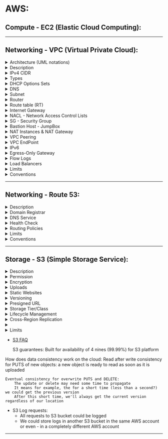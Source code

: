 # AWS:
## Compute - EC2 (Elastic Cloud Computing):

---

## Networking - VPC (Virtual Private Cloud):

<details>
<summary>Architecture (UML notations)</summary>

![VPC Architecture with UML notations](https://awscertifiedsolutionsarchitectassociatedocs.s3.amazonaws.com/VPC_ArchitectureUML.PNG)

</details>

<details>
<summary>Description</summary>
 
- It is a virtual network within AWS: it is our private data center inside AWS platform
- It can be configured to be public/private or a mixture
- It is isolated from other VPCs by default
	- It can't talk to anything outside itself unless we configure it otherwise
	- It's isolated from network blast radius
- It is Regional: it can't span regions
- It is highly available: it is on multiple AZs which allows a HA (Highly Available) architecture
- It can be connected to our data center and corporate networks: Hardware Virtual Private Network (VPN)
- It supports different Tenancy types: it could be:
	- Dedicated tenant: it can't be changed (Locked). It is expensive
	- multi-tenant (default): it still could be switched to a dedicated tenant
</details>

<details>
<summary>IPv4 CIDR</summary>

- It is from /28 (16 IPs) to /16 (65,536 IPs) 
- We need to plan in advance CIDR to support whatever service we will deploy in the VPC:
	- We need to make sure our CIDR will support enough subnets
	- We need to make sure our CIDR will let our subnets have enough IP addresses
	- Some AWS services require a minimum number of IP addresses before they can deploy
- We need to plan a CIDR that allows HA architecture:
	- We need to break our CIDR down based on the number of AZs we will be using and then 
	- We need to break down our CIDR based on the number of tiers (subnets) our VPC will have. E.g., public/private/db tiers
- We need to plan for future evolutions: additional AZs, additional tiers (subnets)
- Best Practice: ensure that VPCs we work with don't overlap CIDR blocks, whatever this is possible:
	- Lots of networking features don't like the same CIDR block
	- This will just make things a lot easier further down
	- Our corporate network VPCs, any other VPC we work with, 
	- VPCs of any partners and vendors that we interact with
- Best Practice: It is recommended to plan for our VPC in advance even though, we can now update VPC CIDR

</details>

<details>
<summary>Types</summary>

- Default VPC:
	- It is created by default in every region for each new AWS account (to make easy the onboarding process)
	- It is required for some services:
	 	- Historically some services failed if the default VPC didn't exist
	 	- It was initially not something we could create, but we could delete it
	 	- So if we delete, we could run into problems where certain services wouldn't launch,
	 	- We needed to create a ticket to get it recreated on our behalf
	 	- It is used as a default for most
	- Its initial state is as follow:
	 	- CIDR: default 172.31.0.0/16 (65,000 IP addresses)
	 	- Subnet: 1 "/20" public subnet by AZ
	 	- DHCP: Default AWS Account DHCP option set is attached
	 	- DNS Names: Enabled
	 	- DNS Resolution: Enabled
	 	- Internet Gateway: Included
	 	- Route table: Main route table routes traffic to local and Internet Gateway (see below)
	 	- NACL: Default NACL allows all inbound and outbound traffic (see below)
	 	- Security Group: Default SG allows all inbound traffic (see below)
	 	- ENI: Same ENI is used by all subnets and all security group
- Custom VPC (or "Bespoke"): 
	- it can be designed and configured in any valid way
	- Its initial state is as follow:
	 	- CIDR: initial configuration
	 	- Subnet: none
	 	- DHCP: Default AWS Account DHCP option set is attached
	 	- DNS Names: Disabled
	 	- DNS Resolution: Enabled
	 	- Internet Gateway: none
	 	- Route table: Main route table routes traffic to local (see below)
	 	- NACL: Default NACL allows all inbound and outbound traffic (see below)
	 	- Security Group: Default SG allows all inbound traffic from itself; allows all outbound traffic (see below)
	 	- ENI: none

</details>

<details>
<summary>DHCP Options Sets</summary>

- It stands for: Dynamic Host Configuration Protocol
- It's a configuration that sets various things that have provided to resources inside a VPC when they use DHCP
- It's a protocol that allows resources inside a network to auto configure their network card such as IP address
- It allows any instance in a VPC to point to the specified domain and DNS servers to resolve their domain names
- The default EC2 instance private DNS name is: ip-X-X-X-X.ec2.internal (Xs correspond to EC2 instance private IP digits)
- [More details](https://docs.aws.amazon.com/vpc/latest/userguide/VPC_DHCP_Options.html)

</details>

<details>
<summary>DNS</summary>

- It stands for: Domain Name System
- There're 2 features related to DNS: VPC DNS hostnames and DNS Resolution
- It allows to associate a public DNS name to a VPC public instance
- The default EC2 instance public DNS name is: ec2-X-X-X-X.compute-1.amazonaws.com (Xs correspond to EC2 instance public IP digits)
- Public DNS name resolution:
	- From outside EC2 instance VPC, it's resolved to the EC2 instance Public IP
	- From inside EC2 instance VPC, it's resolved to the EC2 instance Private IP
- Best Practice: Always enable VPC DNS hostnames and, VPC DNS resolution

</details>

<details>
<summary>Subnet</summary>

- Analogy: it is like a floor (or a component of it) in our data center
- Description: it is a part of a VPC
- Location: It is inside an AZ: subnets can't span AZs

- CIDR blocks:
	- It can't be bigger than CIDR blocks of the VPC it is attached to
	- It can't overlap with any CIDR blocks inside the VPC it is attached to
	- It can't be created outside of the CIDR of the VPC it is attached to
- 5 Reserved IPs:
	- Subnet's Network IP address: e.g., 10.0.0.0
	- Subnet's Router IP address ("+1"): Example: 10.0.0.1.
	- Subnet's DNS IP address ("+2"): E.g., 10.0.0.2
	 	- For VPCs with multiple CIDR blocks, the IP address of the DNS server is located in the primary CIDR
	 	- [For more details](https://docs.aws.amazon.com/vpc/latest/userguide/VPC_DHCP_Options.html#AmazonDNS)
	- Subnet's Future IP address ("+3"): e.g., 10.0.0.3
	- Subnet's Network Broadcast IP address ("Last"): E.g., 10.0.0.255
	- [For more details](https://docs.aws.amazon.com/vpc/latest/userguide/VPC_Subnets.html)

- Security and Sharing:
	- Share a subnet with Organizations or AWS accounts
	 	- Resources deployed to the subnet are owned by the account that deployed them: so we can't update them
	 	- The account we shared the subnet with can't update our subnet (what if there is a role that allow them so?)
	- A subnet is private by default
	- A subnet is Public if:
	 	- If it is configured to allocate public IP
	 	- If the VPC has an associated Internet Gateway
	 	- If it is attached to a route table with a default route to the Internet Gateway

- Type:
	- Default Subnet:
	 	- It is a subnet that is created automatically by AWS at the same time as a default VPC
	 	- It is public
	 	- There is as many default subnets as AZs of the region where the default VPC is created in
	- Custom Subnet: it is a subnet created by a customer in a costum VPC

- Limits:
	- Subnet max/min netmask: /16 ... /28 (same as VPC netmask limit)

- Associations:	
	- Subnet & VPC:
	 	- A subnet is attached to 1 VPC
	 	- A VPC can have 1 or more subnets: The number of subnets depends on VPC CIDR range and Subnets CIDR ranges 
	 	- If all subnets have the same CIDR prefix, the formula would be: 2^(Subnet CIDR Prefix - VPC CIDR Prefix)
	 	- For a VPC of /16, we could create: 1 single subnet of a /16 netmask; 2 subnets of /17; 4 subnets of /18; ... 256 subnets of /24
	- Subnet & Route Table:
	 	- A subnet must be associated with 1 and only 1 route table (main or custom)
	 	- When a subnet is created, it is associated by default to the VPC main route table
	- Subnet & NACL:
	 	- A subnet must be associated with 1 and only 1 NACL (default or custom)
	 	- When a subnet is created, it is associated by default to the VPC default NACL

</details>

<details>
<summary>Router</summary>

- It's a virtual routing device that is in each VPC
- It controls traffic entering the VPC (Internet Gateway, Peer Connection, Virtual Private Gateway, ...)
- It control traffic leaving the subnets 
- It has an interface in every subnet known as the "Subnet+1" address (is it the ENI?)
- It's fully managed by AWS
- It is highly available and scalable

</details>

<details>
<summary>Route table (RT)</summary>

- Description:
	- It controls what the VPC router does with subnet Outbound traffic	
	- It is a collection of Routes:
	 	- They're used when traffic from a subnet arrives at the VPC router
	 	- They contain a destination and a target 
		- Traffic is forwarded to the target if its destination matches the route's destination
	 	- Default Routes (0.0.0.0/0 IPv4 and ::/0 IPv6) could be added
	- Most Specific Route is always chosen:
	 	- It's when multiple routes' destination maches with traffic destination
	 	- A matched /32 destination route (a single IP address) will be always chosen first...
		- A matched /24 destination route will be chosen before a matched /16 destination route... 
		- The default route matches with all traffic destination but will be chosen last
	- A route Target can be: 
	 	- An IP @ or 
	 	- An AWS networking object: Egress-Only G., IGW, NAT G., Network Interface, Peering Connection, Transit G., Virtual Private G.,...

- Location: -

- Types:
	- Local Route:
		- Its (Destination, Target) = (VPC CIDR, Local)
		- It lets traffic be routed between subnets
		- It doesn't forward traffic to any target because the VPC router can handle it
		- It allows all subnets in a VPC to be able to talk to one another even if they're in different AZs
		- It's included in all route tables
		- It can't be deleted from its route table

	- Static Route: It's added manually to a route table
	- Propagated Route:
		- It's added dynamically to a route table by attaching a Virtual Private Gateway (VPG) to the VPC
		- We could then elect to propagate any route that it learned onto a particular route table 
		- It's a way that we can dynamically populate new routes that are learned by the VPG
		- Certain types of AWS networking products (VPN, Direct Connect) can dynamically learn routes using BGP (Border Gateway Protocol)
		- External networking products (a VPN or direct connect) that support BGP could be integrated with AWS VPC, they can dynamically generate Routes and insert them to a route table
		- We don't need then to do it manually by a static route table

	- Main Route table:
		- It's created by default at the same time as a VPC it is attached to
		- It's associated "implicitly" by default to all subnets in the VPC until they're explicitly associated to a custom one
		- In a default VPC: it routes outbound traffic to local and to outside (Internet Gateway)
		- In a custom VPC: It routes outbound traffic to local	
	- "Custom" route table: 
		- It could be created and customized to subnets' requirements
		- It is explicitly associated with subnets

- Limits: -

- Best Practice: 
	- It is recommended not to update the main route table
	- It is particularly recommended not to add the route to the Internet Gateway in the main route table: 
	- Since by default, all VPC's Subnets are associated "implicitly" to the main route table
	- All existing and future subnets could be public by default (if Public IP is enabled)		

- Associations:
	- A RT could be associated with multiple subnets
	- A subnet must be associated with 1 and only 1 route table (main or custom)

</details>

<details>
<summary>Internet Gateway</summary>

- It can route traffic for public IPs to and from the internet
- It is created and attached to a VPC
- A VPC could be attached to 1 and only 1 Internet Gateway
- It doesn't applies public IPv4 addresses to a resource's ENI
- It provides Static NAT (Network Address Translation):
	- It is the process of 1:1 translation where an internet gateway converts a private address to a public IP address
	- It make the instance a true public machine
	- When an Internet Gateway receives any traffic from an EC2 instance, if the EC2 has an allocated public IP: 
		- Then the Internet Gateway adjusts those traffic's packets (Layer 3 in OSI model)
		- It replaces the EC2 private IP in the packet source IP with the EC2 associated Public IP address
		- It sends then the packets through to the public Internet
	- When an Internet Gateway receives any traffic from the public internet,
		- It adjusts those packets as well,
		- It replaces the Public IP @ in the packet source IP with the associate EC2 private IP address
		- It sends then the packets to the EC2 instance through the VPC Router

</details>

<details>
<summary>NACL - Network Access Control Lists</summary>

- Description
	- It is a security feature that operates at Layer 4 of the OSI model (Transport Layer: TCP/UDP and below)
	- It impacts traffic crossing the boundary of a subnet
	- It doesn't impact traffic local to a subnet: Communications between 2 instances inside a subnet aren't impacted
	- It acts FIRST before Security Groups: if an IP is denied, it won't reach security group
	- It is stateless
	- It includes Rules:
		- There're 2 sets of rules: Inbound and Outbound rules
		- They're explicitly allow or deny traffic based on: traffic Type (protocol), Ports (or range), Source (or Destination)
		- Their Source (or Destination) could only be IP/CIDR
		- Their Source (or Destination) can't be an AWS objects (NACL is Layer 4 feature)
		- Each rule has a Rule #
		- They're processed in number of order, "Rule #": Lowest first
		- When a match is found, that action is taken and processing stops
		- The "*" rule is an implicit deny: It is processed last
	- Its rules include Ephemeral Ports:
		- When a client initiates communications with a server, it uses a well-known port # on that server: e.g., TCP/443
		- The response is from that well-known port to an ephemeral port on the client
		- The client decides the ephemeral port (e.g., TCP/22000): they're be thousands!
		- Because NACL are stateless and ephemeral ports are thousands, to manage the overhead of NACL rules is very high 
		- A single Communication involves 4 individual sets of rules:
		- We should think to "allow" traffic for every "ephemeral" ports on Client Inbound and Outbound rules and, 
		- We should think to "allow" traffic for every "ephemeral" ports on Destination Inbound and Outbound rules as well
	 
- Location: It isn't specific to any AZ

- Type:
	- Default NACL:
		- It is created by default at the same as the VPC it is attached to
		- It is associated "implicitly" to all subnets as long as they're not associated explicitly to a custom NACL 
		- It Allows ALL traffic: Rule 100: Allow everything
	- Custom NACL:
		- It is created by users
		- It should be associated "explicitly" to a subnet
		- It blocks ALL traffic, by default: it only includes "*" rule only

- Best Practice: 
	- Inbound and Outbound Rules # should use an increment of 100: 
		- 100 for the 1st IPv4 rule, 101 for the 1st IPv6 rule
		- 200 for the 2nd IPv4 rule, 201 for the 2nd IPv6 rule
	- Ensure that you place the DENY rules earlier in the table than the ALLOW rules that open the wide range of ephemeral ports

- Use Case:
	- Because of NACL management overhead (4 sets of rules for each communication), 
	- They tend not to be used all that much generally in production usage (Security Groups are preferred)
	- They're used when we have an explicit deny that we would like to add (E.g., an IP @ we were attacked from)
	
- Associations:	
	- It could be associated with multiples subnets
	- A subnet has to be associated with 1 NACL

</details>

<details>
<summary>SG - Security Group</summary>

- Description
	- It's a Software firewall that surrounds AWS products
	- It a Layer 5 firewall (session layer) in OSI model
	- It acts at the instance level, not the subnet level
	- It could be attached/detached from an EC2 instance at anytime
	- It is Stateful:
		- The response to an allowed inbound (or outbound) request, will be allowed to flow out (or in), regardless of outbound (or inbound) rules
		- If we send a request from our instance and it is allowed by the corresponding SG rule, its response is then allowed to flow in regardless of inbound rules
		- [More details (see Tracking)](https://docs.aws.amazon.com/AWSEC2/latest/UserGuide/using-network-security.html#security-group-connection-tracking])
		- [Comparison between Security Group and ACL (stateless)](https://docs.aws.amazon.com/vpc/latest/userguide/VPC_Security.html#VPC_Security_Comparison])
	- SG Rules include: Inbound and Outbound rule sets:
		- Type: TCP
		- Protocol: e.g., HTTP, SSH
		- Port Ranges: e.g., Port 22 (SSH), Port 53 (UDP), Port 3060 (MySQL), Port 80 (http), Port 443 (https)... 
		- Source/Destination: Since it is a Layer 5 Firewall, it supports:
		- IP addresses, CIDRs (Layer 4 info)
		- a Security Group (Layer 5 info)
		- It can auto-reference itself in an Inbound rules' Source: 
		- It allows traffic from itself
		- All resources in the same SG are allowed to communicate to each other
	- Implicit Deny: Explicit Allow > Implicit Deny
		- There is no explicit denies
		- All rules are analyzed
		- If a rule matches, the request is allowed
		- If there is no match, the request is implicitly denied

- Types:
	- Default SG in a default VPC: 
		- It is created at the same time as a VPC
		- It allows all inbound and outbound traffic (open to the word)
	- Default SG in a custom VPC:	
		- It is created at the same time as a VPC 
		- It allows all inbound traffic from the same SG 
		- It allows all outbound traffic
	- Custom SG:
		- It is created by users in a default or custom VPC
		- It implicitly denies all inbound traffic: there isn't any inbound rule
		- It allows all outbound traffic

- Associations:
	- SG : VPC - * : 1 
		- It's associated with a single VPC: it doesn't span VPC's
		- A VPC could contain multiple SGs
	- SG : ENI - * : 1		
		- It is attached to 1 ENI
		- An ENI could be attached to multiple SGs		 
	- SG : EC2 Instance : * : *	
		- It could be assigned to multiple instances
		- It could be assigned to multiple instances in another AWS account within the same region (Peering Connection?) 
		- An EC2 instance could be attached to Multiple SGs

</details>

<details>
<summary>Bastion Host - JumpBox</summary>

- It is a host (EC2 instance) that sits at the perimeter of a VPC
- It is in a public Subnet 
- it usually involves access from untrusted networks or computers
- It functions as an entry point to the VPC for trusted admins
- It allows for updates or configuration tweaks remotely while allowing the VPC to stay private and protected (private subnets)
- It is generally connected to via SSH (Linux) or RDP (Windows)
- Its goal is to reduce the surface area in which we need to harden:
	- Instead to harden all private instances (we could have many of them),
	- We just need to harden 1 Bastion Host
	- Multifactor authentication, ID federation, and/or IP blocks
- How it works:
	- Traffic is going through the Internet gateway > route tables > NACL > Security Groups > Bastion host
	- Then the bastion host basically just forwards the connection through SSH/ADP to private instances
	- All what we need to do is harden our bastion host as strongly as possible because it is exposed to the public
	- Then, we don't have to worry about hardening our private instances in our private subnet
- Best Practice: 
	- Bastion hosts must be kept updated, and security hardened and, audited regularly
	- Multifactor authentication, ID federation, and/or IP blocks
	- It is recommended to add tags to be able to differentiate from other regular EC2 instances
	- Create a specific SG for bastion hosts:
		- Since bastion hosts require specific rules, we could make them in a unique SG
		- The SG could then be shared with bastion hosts only
		- It will allow to reduce bastion hosts creation overhead
	- SSH forwarding: it allows to connect to the private instance through the bastion host without leaving SSH keys within the bastion host
- For more details:
	- [SSH forwarding](https://aws.amazon.com/blogs/security/securely-connect-to-linux-instances-running-in-a-private-amazon-vpc/)
	- [A new way to securely connect to instances without having to use a bastion or open SSH ports](https://docs.aws.amazon.com/systems-manager/latest/userguide/session-manager.html)

</details>

<details>
<summary>NAT Instances & NAT Gateway</summary>

- It provides Dynamic NAT (Network Address Translation):
	- It is a variation of Static NAT (see Internet Gateway, above)
	- It allows many private IP addresses to get outgoing internet access using a smaller number of public IPs (generally one)
	- 1 public IP <-> many private IPs.
- Its purpose is to let EC2 instances in private subnets to go out and download software.
- Its benefits:
	- Security reasons: the concept of least privilege (if a resource doesn't need internet access, than we shouldn't give them access)
	- We're running out IP addresses: so we can't allocate a specific IP address for each instance
- How it works: let's have an example: 
	- A private EC2 instance which private IP is: 10.0.0.10
	- The EC2 instance requires to update its software for a public IP: 1.3.3.7
	- A NAT Gateway/Instance which Elastic IP is: 172.162.0.10
	- An Internet Gateway with a Public IP is: 53.12.23.11
	- Outgoing Traffic:
		- The EC2 L3 layer will create a packet (Src IP, Dest IP) = (10.0.0.10, 1.3.3.7)
		- The EC2 instance will send the packet to the NAT Gateway
		- The NAT Gateway will update the packet Src IP by its EIP: (Src IP, Dest IP) = (172.162.0.10, 1.3.3.7)
		- The NAT Gateway will then send the packet to the Internet Gateway
		- The Internet Gateway will also update the packet Src IP by its Public IP: (Src IP, Dest IP) = (53.12.23.11, 1.3.3.7)
		- The Internet Gateway will then send the packet to the Internet
	- Ingoing Traffic:
		- it is similar to the outgoing process above
		- In this case, the packet Destination IP is updated
		- It is updated 1st by the Internet Gateway with the NAT Gateway EIP
		- Then, it is updated by the NAT Gateway with the EC2 Private IP
- NAT Gateway: 
	- 1 NAT Gateway inside an AZ
	- It requires a Public Subnet and a Public Elastic IP
	- It understands and allow session traffic (layer 5)
	- It's scalable but isn't highly available by design (Redundant): if an AZ fails, all underlying NAT Gateway will fail
	- Best Practice: 
		- We need 1 NAT Gateway by AZ
		- We need a Single Route table for each AZ (each NAT Gateway)
		- Each NAT Gateway should be then associates with all private subnets of the related AZ
	- Performance: 
		- Initially 5GB of bandwidth 
		- It can scale to 45GB
		- For more bandwidth, we can distribute the workload by splitting our resources into multiple subnets inside an AZ
		- Then specify for each subnet to go to a separate gateway
- NAT Instance:
	- It is a single EC2 instance
	- It could be created from a specific AMI
	- it requires to Disable EC2 Source/Destination Checks:
		- Each EC2 instance performs source/destination checks by default
		- This means that the instance must be the source or destination of any traffic it sends or receives
		- However, a NAT instance must be able to send and receive traffic when the source or destination is not itself
		- Therefore, it is required tp disable source/destination checks on the NAT instance
	- Disadvantage: 
		- It is a single point of failure
		- If the instance is terminated, the route status: blackhole
	- Use case: there is only one use case
		- When cost saving is absolutely required and, a NAT and bastion hosts are needed
		- We could then combine bastion host and NAT in the same machine
	- For more details: 
		- [NAT Instance](https://docs.aws.amazon.com/vpc/latest/userguide/VPC_NAT_Instance.html)
		- [NAT Gateway vs. NAT Instance](https://docs.aws.amazon.com/vpc/latest/userguide/vpc-nat-comparison.html)

</details>

<details>
<summary>VPC Peering</summary>

- It allows communication between 2 VPCs via a direct network route using private IP addresses
- It can span AWS accounts and even regions (see limits below)
- It's involved at layer 3 of OSI model (network)
- It uses peering connection object: 
	- it's a network gateway
	- It's similar to Internet Gateway but used to link VPCs
	- Traffic goes through RTs, NACLs and, SGs. Therefore: 	
		- Routes are required at both sides
		- NACLs and SGs can be used to control access
		- SG reference is cross-account but it's not cross-region (see limits below)
	- DNS resolution to private IPs can be enabled, 
		- It is needed in both sides
		- Public DNSes will therefore be resolved to their private IP and,
		- It won't be traveling over the public Internet
- Data transit:
	- It is encrypted
	- It uses AWS global-backbone for VPC peering cross-region: low latency and higher performance than public internet
- Limits:
	- VPC CIDR blocks can't overlap
	- Transitive Peering is NOT Possible: 
		- A VPC can't talk to another VPC through a 3rd VPC
		- A Direct peering is required between 2 VPCs so that they can talk to each other
	- Cross-Region:
		- An SG can't be referenced from another region
		- IPv6 support isn't available cross-region
- Use case:
	- To make a service that is running in a single VPC accessible to other VPCs
	- To connect our VPC to a vendor VPC or a partner VPC to access an application
	- To give access to our VPCs for security audit
	- We have a requirement to split an application up into multiple isolated network to limit the blast raduis in the event of network based attacks

</details>

<details>
<summary>VPC EndPoint</summary>

- It is a virtual gateway object created in a VPC
- It provides a method of connecting to public AWS services: 
	- Its related traffic doesn't leave AWS network
	- It doesn't require a public IP address, 
	- It doesn't require an Internet gateway, 
	- It doesn't require any other resource: a NAT device, a VPN connection nor, an AWS Direct Connect connection instances
- It is horizontally scaled (bandwidth)
- There're 2 types of VPC endpoints:
	- Gateway endpoint: 
		- It is used for S3 buckets and DynamoDB
		- It is similar to Internet Gateway
		- Its related traffic goes through RT: (Destination, Target) = (AWS Service Prefix Lists, Gateway Endpoint ID)
		- Prefix Lists are more specific than general public internet (0.0.0.0/0)
		- Therefore, Prefix Lists will override the use of the IG when they're in the same RT
		- It can be restricted via policies: full access is selected by default
		- It is HA (Highly available) across AZs in a region: 1 Gateway endpoint by VPC
	- Interface endpoint:
		- It is used for most other AWS services such as SNS, SQS
		- It is an ENI with a private IP address
		- It provides another unique endpoint for the selected service (different from the service public endpoint)
		- It is attached to a subnet
		- For HA, it should be associated with multiple AZs
		- Its related traffic goes through SGs and NACLs
		- It doesn't require a RT: it adds or replaces the DNS for the service
		- It provides multiple DNS names: 1 per selected subnet + 1 general DNS name (not specific for an AZ)
		- It replaces the default service public DNS when "Private DNS Names" feature is enabled
		- [For more details about AWS Services endpoint](https://docs.aws.amazon.com/general/latest/gr/rande.html)

- Limits:
	- Gateway endpoints are used via route
- Use case:
	- An entire VPC is private without an Internet Gateway
	- A specific private instance needs to access public services
	- To access resources restricted to specific VPCs or endpoints (private S3 buckets)
- [For more details about Interface endpoints](https://docs.aws.amazon.com/vpc/latest/userguide/vpc-endpoints.html)

</details>

<details>
<summary>IPv6</summary>

- VPC IPv6:
	- It is currently opt-in (disabled by default)
	- It is enabled from VPC -> Edit CIDR feature
	- It's a /56 CIDR allocated from AWS pool
	- It can't be adjusted
- Subnet IPv6:
	- It is a /64 CIDR
	- It can be chosen from the VPC /56 range
	- It is enabled from subnet -> Edit CIDR feature
- It is publicly routable: 
	- There is no concept of Private IPv6 address
	- There is no concept of Elastic IPs with IPv6
	- IG doesn't do static NATs for IPv6
	- IG is routing from VPC to the public Internet
	- RT can contain IPv6 routes
	- IPv6 default route is: "::/0"
- It should also be configured in NACL and SG
- To use it:
	- Enable it for VPC
	- Enable it for a subnet
	- Add IPv6 routes in subnet's RT (particularly ::/0)
	- Make sure corresponding NACL allows traffic with IPv6
	- Make sure corresponding SGs allow traffic with IPv6
- DHCP6:
	- It let resources of subnets with IPv6 range configure a public IPv6 address
	- The OS is configured with the public IPv6
- DNS Name:
	- It isn't allocated to IPv6 addresses
- Limits:
	- It isn't currently supported across every AWS product 
	- It isn't currently supported with every feature
	- It isn't currently supported by VPNs, customer gateways, and VPC endpoints
	- [For more details]()

</details>

<details>
<summary>Egress-Only Gateway</summary>

- It provides instances with outgoing access to the public internet using IPv6 and,
- It prevents them from being accessed from the internet (or outside VPC?)
- It allows outbound and inbound response traffic
- Analogy: 
	- it is similar to NAT Gateway but
	- it doesn't provide Dynamic NAT since it isn't relevent with IPv6
	- NAT Gateway doesn't support IPv6

</details>

<details>
<summary>Flow Logs</summary>

</details>

<details>
<summary>Load Balancers</summary>

</details>

<details>
<summary>Limits</summary>


</details>

<details>
<summary>Conventions</summary>

- Subnet Name: sn-[public/private]-[AZ]: sn-public-a; sn-private-a
- Subnet range: 
	- In some cases, humans do need to understand the networking structure that we use inside a VPC
	- So, we could match a subnet's CIDR to its AZ and its application tear:
	- E.g., for a VPC 10.0.0.0/16 with Subnets: /24 + 2 AZs + 3 tiers:
		- For AZ1: (Tier 1, 10.0.11.0); (Tier 2: 10.0.21.0); (Tier 3: 10.0.31.0)
		- For AZ2: (Tier 1, 10.0.12.0); (Tier 2: 10.0.22.0); (Tier 3: 10.0.32.0)
- Peering Connection name: pc-[Requester VPC name]-[Accepter VPC name]. E.g., pc-VPC1-VPC2

</details>

---

## Networking - Route 53:

<details>
<summary>Description</summary>
 
- It is AWS Domain Registrar and DNS service

</details>

<details>
<summary>Domain Registrar</summary>

- It checks a domain is available: it is done against the database of the TLD or the subdomain operator
- It allows to register a domain: 
	- It contacts then the TLD to add a record into the corresponding zone (the registration is "Pending")
	- It publishes All or Some Registrant Contact details in the public WHOIS database
	- It stores Registrant Contact, Administrative Contact and, Technical Contact details in the domain record
	- It allow to renew the domain automatically 
- It allows to host a domain: It gives the rights to specify name servers (NS) to be authoritative for our domains
- It allows to register and host a domain, register only or host only a domain
- It allows to add records (www, ftp, mail…) into the name servers (NS) zone files

</details>

<details>
<summary>DNS Service</summary>

- Hosted Zone:
	- It corresponds to a domain name
	- It is a collection of records (see below)
	- It supports public and private hosted zones:
- Public Zone:
	- It is created by default when a domain is registered/transfered with Route 53
	- It is also created when we create a domain manually (how could it be done?) 
	- It has the same name as the domain it relates to: It is FQDN (Fully Qualified Domain Name)
	- It is accessible globally since the TLD zone delegates to its name servers
	- It is accessible either from internet-based DNS clients or from within any AWS VPC 
	- It has an NS record that is given to the corresponding domain operator (Route 53 becomes then "Authoritative") 
- Private Zone:
	- It is created manually and associated with one or more VPCs
	- It is accessible from VPCs it is associated with 
	- It needs "enableDnsHostname" and "enbaleDnsSupport" enabled on a VPC 
	- Not all Route 53 features supported (limits on health checks)
- Split-view: 
	- It allows to have 2 different websites with the same domain name:
		- One website is available on the public Internet and 
		- a different website available on a private network
	- How it works:
		- Create a public zone for a domain name 
		- Create a private zone with the same zone name and with specific VPCs
		- The private zone will then override the public zone within the specificied VPCs
		- It the private zone doesn't have any record, the private zone doesn't then override the public zone
	- Use cases:
		- We have 2 versions of an application. The internal version may contain additional information or features for administration
		- We have a new version of an applicaiton. We would like to test it without distrupting the public version
- Zone's Records:
	- NS Record has the server names that are authoritative for a subdomain
	- SOA Record (Start of Authority Records)
	- A Record provodes an IPv4 address for a given host (www)
	- AAAA record provodes an IPv6 address for a given host (www)
	- CNAME record (Canonical Name):
		- It allows to resolve one domain name to another
		- It cannot be used at the APEX (top) of a domain
		- E.g. 1, add Cnames for mobile.example.com that is pointing m.example.com server
		- It could reference an original record (A or AAAA) instead of an explicit IP address 
		- E.g. 2, add a CNames (www, ftp, vpn) for example.com:
		- www.example.com; ftp.example.com; vpn.example.com
		- All CNames could reference the original A record (example.com)
		- If the original record IP address changes, there's no impact on CName records
		- We can reference names that are outside our domain with FQDN (the last . is required "anotherexample.com.")
	- Alias record type:
		- It is a Route 53 specific feature
		- It is an extension of CNames
		- It can be used at the APEX of a domain (for naked domain names)
		- It can refer to AWS logical services (LBs, S3 buckets)
		- It allows to specify a hostname in our DNS records which then resolve to the correct A/AAAA records at the time of a request
		- AWS doesn't charge for alias records against AWS resources
		- It is recommended by AWS
	- MX record:
		- It is quired whenever a server is attempting to send an email to a given domain
		- It provides the email servers for a given domain
		- Eeach server within MX record has a priority value
		- The lower priority value is preferred
	- TXT record:
		- It's used to store plain text inside a domain
		- It's often used to verify domain ownership:
		- If we are adding a domain to Gmail or Office 365, 
		- They'll probably ask to add a text record to the domain with some random text that they're aware of
		- They can then perform a resolution on that text record against the text of that "TXT record"
		- If it matches, it guarantees that we own that domain.
		- It can be used in spam filtering
	- VPC DNS Resolver ?

</details>

<details>
<summary>Health Check</summary>

- It can be created within Route 53
- It's used to influence Route 53 routing decisions:
	- Records can be linked to health checks
	- If the check is unhealthy, the record isn't used
	- It can be used to do failover and other routing architecture (see Routing policies, below)
- Its status are: Unknown (1st status), Health, Unhealthy
- Endpoint Check:
	- It checks the physical health of an endpoint
	- It species an endpoint by IP address or a domain name (usefull when we have a domain name which IP address changes often)
	- It is impacted by resources security features (SG, NACL)
	- It occurs every 30 seconds (default) or every 10s
	- It has a failure threshold: if x checks are unhealthy, then the healthcheck is unhealthy
	- E.g., If the check occurs every 30s and the failure threshold is 3, then Route 53 will be able react for a fealure only after 90s (long time) 
	- Each endpoint check corresponds actually to multiple healthchecks that are done by Health Checkers (a global health check system)
	- Endpoint Check aggregates the data from the health checkers and determines whether the endpoint is healthy:
		- If more than 18% of health checkers report that an endpoint is healthy, Route 53 considers it healthy
		- If 18% of health checkers or fewer report that an endpoint is healthy, Route 53 considers it unhealthy.
	- Health Checkers evaluation is based on the Response time which depends on the type of health check:
		- For HTTP/S healthchecks: 4s to establish a TCP connection with the endpoint + an HTTP status code of 2xx or 3xx within 2 seconds after connecting
		- For a TCP healthchecks: 10s to establish a TCP connection with the endpoint
		- For HTTP/S with string matching: All the checks as with HTTP/S but the body is checked for a string match
	- Endpoint Check other Options are:
		- TCP options includes
		- IP @ (for TCP and HTTP/S)
		- Hostname (for HTTP/S): it's useful if we have multiple websites under the same IP (the same server); we could create then 1 healthcheck/website
		- Port (for TCP and HTTP/S):
		- Path (for HTTP/S)
		- Latency graphs: ?
		- Invert health check status: 
		- Health checker regions:
	- [More details](https://docs.aws.amazon.com/Route53/latest/DeveloperGuide/dns-failover-determining-health-of-endpoints.html#dns-failover-determining-health-of-endpoints-monitor-endpoint) 
- Calculated healthcheck:
	- It monitors the health of multiple healthchecks
	- We could select how many sub-healthcheck should be healthy to make the calculated health check healthy
	- Usefull particularly when we have got lots of different services/components of our system 
	- We created an individual healthcheck for each of them
	- It summarizes the health of all these individual components 
	- E.g., We have a front-end tier, a logic tier and, a database tier, 
	- Each tier has a healthcheck
	- Whe can then create a calculated healthcheck that will check the status of these individual checks to report the whole system healthy. 
- CloudWatch alrams health checks:
	- They monitor CloudWatch alarms
	- e.g., we may want to consider something unhealthy if a DynamoDB table is experiencing performance issues
- Best Practice:
</details>

<details>
<summary>Routing Policies</summary> 
- Simple Routing policy:
	- It's a single record with multiple values a hosted zone (Error for a new 2nd record with the same type and domain name)
	- It can contain multiple values (IP addresses) or
	- It can also contain a single AWS resource as an alias type record (1 LB, 1 S3 Bucket Endpoint, 1 VPC Endpoint...)
	- It returns to a DNS query all the values in a random order (the client can select the appropriate one)
	- It doesn't support Health check isn't possible
	- Pros:
		- Simple as a starting point for our DNS architecture: Good when we're not aware of how our traffic patterns are
		- Simple with a somewhat even spread of requests (TTL is very important here to avoid the issue below)
	- Cons:
		- No performance control (It isn't a LB architecture): if a big organization caches an IP @, all its users will query a single IP
		- No healthcheck: if a resource behind an IP @ fail, it will continue sending requests to it
- Failover Routing policy: 
	- It enhances "Simple Routing" policy
	- It's a single Primary record + a single Secondary record with the same name
	- It (primary and second records) can contain multiple values (IP addresses) or a single AWS resource as an alias type record
	- They support healthcheck (calculated healthchecks if primary record contains multiple values?)
	- Queries will resolve to the primary unless it is unhealthy:
	- Queries will resolve to the secondary if the primary is unhealthy
	- The secondary records cold provide emergency resources during failures:
		- E.g., an S3 static website that presents a maintenance page 
		- with usefull information: Failure status, contact details
	- It can be conbined with other routing policies to allow multiple primary and secondary reconrds

- Multivalue Answer Routing policy: 
	- It's multiple records with the same name
	- Its records can contain 1 value only (IP address or AWS product)
	- it supports healthcheck
	- It responds to DNS queries with up to 8 random healthy records
- Weighted Routing: 
	- It's multiple records with the same name
	- Its records have a weight and a unique Set ID
	- It allows to split traffic based on different weights assigned
	- It can be used to control the amount of traffic that reaches specific resources:
		- To test new software/products/ AB Testing?
		- When resources are being added or removed from a configuration that doesn't use a LB
		- No performance or loading control (It isn't a LB architecture)
	- We can attach a health check to a record so that Route 53 can omit the record as long as the associated EC2 instance isn't healthy 
	- E.g., we can set 10% of our traffic to go to US-EAST-1 and 90% to go to EU-WEST-1 
	- The weight is a value. It isn't a % 
	- So, if we add to address with the following weights: 20 and 30 => the corresponding % will be: 40% and 60% 
- Latency-based Routing policy: 
	- It's multiple records with the same name: they're considered part of the same latency-based set (if the name is different, they're not)
	- Its records are allocated to a unique region and have a unique Set ID
	- It consults a latency database (DNS Resolver location - Policy Region - Latency) when a request occurs from a resolver server
	- It returns the record set with the lowest network latency to the resolver server (end-user)
	- The latency calculation is NOT made between customer's resolver server location and our resource location!
	- It isn't related to geography but to network condition instead 
	- We can attach a health check to a record
- Geolocation Routing policy:
	- It's multiple records with the same name
	- It lets to choose the resources that server traffic based on the geographic region from which queries originate 
	- Its records are configured for:
		- a Country: the lowest abstration level 
		- a Continent:
		- Default: the highest abstration level (while planete)
	- Its IP matching process is:
		- A record set is used for queries originated from its region
		- When multiple regions match a query region, the record set with the lowest abstraction level is returned
	  	- If this process fails, the default record set is returned (if it exists) 
		- If no record set is configured for the originating query region, the default record set is returned (if it exists)
		- If matching record set health check fails, it is then excluded in this process
		- If there is no record matching and there is no default record, then "No answer" is returned 
	- E.g. 1, a website like Netflix: its content is based on their customer' country
	- E.g. 2, we might want all queries from Europe (/US) to be routed to a fleet of EC2 instances:
		- They're specifically configured for our European (US) customers 
		- They may have the local language (English, Spanish, Chinese) of our European (US) customers
		- They may display all prices in Euros ($)
		- We could set US record set as a default, canadien customers will be then redirected to the US EC2 fleet
- Geoproximity Routing (Traffic Flow Only): 
	- To use Geoproximity routing, it is required to use Route 53 traffic flow 
	- Traffic flow is: ?
	- Geoproximity Routing lets Route 53 routes traffic to our resources based on the geographic location of our users and our resources 
	- We can also optionally choose to route more or less traffic to a given resource by specifying a value, known as a bias 
	- A bias expands or shrinks the size of the geographic region from which traffic is routed to a resource 

</details>

<details>
<summary>Limits</summary>
</details>

<details>
<summary>Conventions</summary>

- Healthcheck name: same as the corresponding domain name
- Failover Routing recommendation: TTL <= 60 to let client respond quickly to changes in health status

</details>

---

## Storage - S3 (Simple Storage Service):

<details>
<summary>Description</summary>

- It's a secure, durable, highly scalable objects storage
- Objects are organized into Buckets
- An object is: 
	- Object key: object name 
	- Value: object data 
	- Version ID: it is possible to do version control
	- Object Metadata: expires, content-type, cache
	- Subresources:
		- ACLs: see permission below 
		- Torrents:
- A folder could be created within a bucket:
	- It's not an actual object
	- It's added as a prefix into the underlying objects' key
- It's a universal namespace:  
	- A bucket name must be unique globally
	- Its URL format is: https://region.amazonaws.com/bucketname
	- E.g., https://selfservedweb.s3.amazonaws.com/Web_Scalability_for_StartupEngineers.pdf

</details>
 
<details>
<summary>Permission</summary>

- The only entity that initially has access to a booket is the account that creates it (the root account)
- The bucket by default isn't public (it doesn't trust any other aws account; it doesn allow public access)
- Bucket authorization is controlled using:
	- IAM Identity policies for known principals
		- It's added to IAM Identities (Users, Groups, Roles)
		- It can include S3 elements
		- It only works for identities in the same account as the bucket
	- Bucket policies (resource policies)
		- It's added a bucket level but 
		- It's applied to all bucket objects
		- It can apply to anonymous accesses (public access) 
	- Bucket or Object Access Control Lists (ACLs): 
		- It's for also all principals
		- It's not recommended anymore
	- Block Public Access Bucket Setting:
		- It's a setting applied on top of any existing settings as a protection
		- It OVERRULES any other public grant
		- It can disallow ALL public access granted to a bucket and its objects
		- It can also block new public access grants to a bucket and its objects
		- It uses ACLs, bucket policies, access point policies, or all
		- It's turned on by default
- If more than 1 policy apply for a principal:
	- All policies are combined
	- least-privilege principle is applied: 
		- 1- Explicit Denies are the top priority
		- 2- Explicit Allows are the second priority
		- 3- Implicit Denies are the default
- For more details: [Controlling Access to S3 Resources](https://aws.amazon.com/blogs/security/iam-policies-and-bucket-policies-and-acls-oh-my-controlling-access-to-s3-resources/)

</details>

<details>
<summary>Encryption</summary>

- Client-side Encryption: 
	- It's the responsibility of the client/application:
		- Encryption/decryption process (CPU intensive process)
		- Encryption keys
	- Objects are encrypted before they're uploaded in S3
	- It's used when strict security compliance is required
	- It has a significant admin and processing overhead:
		- To Keep track of keys
		- To manage which ones are used for which files
		- To store them securely
		- To back them up
		- To manage rotation
	- It requires a powerful machine
- Encryption In Transit:
	- It's achieved by SSL/TLS
- Encryption At Rest:
	- Objects aren't encrypted by default
	- It can be configured on a per-object basis
	- Sever-Side Encryption with Customer-Managed Keys (SSE-C):
		- S3 handles the encryption/decryption process (a CPU intensive process)
		- The customer is responsible for keys management
		- Keys must be supplied with each PUT/GET request
		- It also has a significant admin and processing overhead (see Client-Side Encryption)
	- Sever-Side Encryption with S3-Managed Keys (SSE-S3 or Amazon S3 master-key):
		- Keys are generated by S3 using AWS KMS 
		- KMS provides 2 versions of the key: 1 encrypted version and 1 decrypted version
		- S3 encrypts object by using AES-256 and the key decrypted version
		- S3 takes the key encrypted version and stores it with object
		- We always know which key is used to encrypt which object
		- Pros:
			- No admin and processing overhead
			- No CPU machine is necessary
		- Cons:
			- Less security: Role separation isn't possible
			- If an IAM Entity has permission to manage an S3 bucket (read/write), they could then also encrypt/decrypt data
	- Sever-Side Encryption with AWS KMS-Managed Keys (SSE-KMS):
		- Objects are encrypted using individual keys generated by KMS
		- Encrypted keys are stored with the encrypted objects
		- Decryption of an object needs both S3 and KMS key permission
			- E.g., We could have an S3 administrator with full control on S3 objects but without the ability to read S3 data
		- Pros:
			- No admin and processing overhead
			- No CPU machine is necessary
			- [Role separation](https://en.wikipedia.org/wiki/Separation_of_duties): allow an identity to be given S3 administrator rights, but not allow them to interact with objects
- Bucket Default Encryption Propriety:
	- Objects are encrypted in S3 (not buckets)
	- Each PUT operation needs to specify encryption (and type) or not
	- A bucket captures any PUT operations where no encryption method/directive is specified
	- It doesn't enforce what type can and can't be used
	- Bucket policies can enfore what type can be used
- [For more details](https://aws.amazon.com/blogs/security/how-to-prevent-uploads-of-unencrypted-objects-to-amazon-s3/)

</details>

<details>
<summary>Uploads</summary>

- It's done using the S3 console, the CLI, or APIs
- It uses a single operation (Single PUT upload) or multipart upload
- A successfull upload will return an HTTP 200 code
- Single PUT Upload:
	- An object is uploaded in a single stream of data
	- Limit of 5 GB/PUT 
	- It can cause performance issues 
	- If the upload falls the whole upload falls 

- Multipart Upload:
	- An object is broken up into parts (up to 10,000)
	- All parts are upluded in parallel
	- All parts are merged once they're all uploaded
	- Each part is 5MB to 5GB, except the last part which can be less
	- It's faster
	- If an individual part upload falls, 
		- It won't impact the whole upload 
		- It will be retried individually
	- It's recommended for anything over 100 MB
	- It's required for anything beyond 5 GB
	- It's not possible via the console:
		- CLI: aws s3 cp myFile S3://MyBucket/
		- API?

</details>

<details>
<summary>Static Websites</summary>

- A bucket can be configured to host a website:
	- Content should be uploaded to the bucket:
	- "Static web hosting" feature should be enabled
- It can host many types of content: HTML, CSS, JavaScript, Media (audio, movies and, images)
- It can host front-end code for serverless application or 
- It can be an offload location for static content: 
	- Instead storing media on a web server, 
	- We could store it on S3 and 
	- Direct the Web server to point S3
- It can host custom domains:
	- Create a bucket with an acual DNS name
	- Create a record in Route 53 that points at the bucket (Alias)
- It can redirect requests:
	- We can specify a full set of redirection rules 
	- It can redirect requests for an object to another object in the same bucket or to an external URL
- CloudFront can also be added as a CDN for global users
- SSL can be added for custom domains
- CORS:
	- Cross-Origin Resource Sharing
	- It's a way a web server can relax the [same-origin policy](https://en.wikipedia.org/wiki/Same-origin_policy)
	- It allows a web server running in one domain to reference resources in another
	- This particularly helpful: each S3 bucket (and even AWS product) has its own domain name
	- [For more details](https://docs.aws.amazon.com/AmazonS3/latest/dev/cors.html)

</details>

<details>
<summary>Versioning</summary>

- It allows multiple versions of an object to exist in an S3 bucket
- It's desabled by default
- It requires to be enabled at a bucket level
- Once it's enabled, 
	- It can never switched off (only suspended)
	- It add a new feature on the console to Hide or Show the older versions
	- Any modification operation on an object,
		- It generates a new version of the object with a new Version-ID
		- It hides the older version  
	- A delete operation on an object doesn't delete it:
		- It generates a new version of the object marked as deleted ("Delete" marker)
		- It can be undone: if the "Delete" marked version is deleted
	- Older versions of an object are still accessible by using the object name and a version ID
	- To delete physically an object, all versions must be selected and deleted
- AWS accounts are billed for all versions:
	- Be careful, the bucked size could get very big 
	- Previous versions aren't deleted!
- MFA Delete: 
	- It's a feature designed to prevent accidental deletion of objects
	- Once enabled, a one-time password is required:
		- To delete an object version or 
		- To change the versioning state of a bucket
	- Versioning is required
- For more details:
	- [Deleting Object Versions](https://docs.aws.amazon.com/AmazonS3/latest/dev/DeletingObjectVersions.html)
    - [Using MFA Delete](https://docs.aws.amazon.com/AmazonS3/latest/dev/UsingMFADelete.html)

</details>

<details>
<summary>Presigned URL</summary>

- It's created by an identity to let someone else (a bearer) access to a private object on a temporary basis
- Its creator is an IAM Identity: User, Group, Role
- The bearer of the URL gets the same level of authorization as the creator
- It's encoded with authentication built in
- It has an expiry time: 7 days maximum
- When It's used, 
	- AWS verifies the creator's access to the object
	- AWS doesn't verifies the bearer access to the object
- It can be created even on objects the creator doesn't have access to
- The bearer lose access when:
	- The presigned URL has expired (7 days max)
	- The creator permissions have changed
	- The URL was created using a role and its temporary credentials have expired (36-hour max)
- Use cases:
	- Stock images website:
		- Media stored privately on S3
		- Presigned URL generated when an image is purchased
	- Client access to upload an image for process to an S3 bucket
- Best Practices:
	- Create presigned URLs with an identity with long term credentials 
	- Avoid creating presigned URLs with roles

</details>

<details>
<summary>Storage Tier/Class</summary>

- It influences for objects in S3:
	- The durability (Fault Tolerance?):
		- It refers to long-term objects protection 
		- How it can operate through a failure with no user impact
		- How well objects are protected from loss or any compromises
		- It's concerned with object redundancy
	- The availability: 
		- It refers to system uptime
		- How quick a system can recover in the event of a failure
		- The storage system is operational and can deliver data upon request
	- The "1st byte latency" 
		- It's the amount of time that passes between: 
		- The time a request to get an object is made and 
		- The time its 1st byte is received
	- The cost:
		- Storage Size fee: per GB used with a Minimum Capacity charge
		- Storage Duration fee: with a Minumum Storage duration charge
		- Data Transfer fee (Retrieval Fee) per GB
		- Requests type: PUT, COPY, POST, or LIST Requests / GET, SELECT
		- Requests type #: nbr of requests by type
		- Minimu capacity doesn't mean that we can't upload a file less than the minimum size
		- Minimum duration doesn't mean neither that we can't delete an object before the minimum duration 
		- They only mean that we'll be billed for a minimum size and a minimum period of time
- It is setup at object level
	- Initially: during the upload process or
	- Once the object is loaded, it can be Changed manually or by Lifecycle policies

- ![S3 Tiers/Classes](https://awscertifiedsolutionsarchitectassociatedocs.s3.amazonaws.com/S3_StorageClasses.png)

- S3 Standard:
	- It's the default class
	- Use cases:
		- All purpose storage
		- We don't have any specific requirements or 
		- We don't know the usage of the object

- S3 IA (Infrequently Access): 
	- Same as S3 Standard (Designed for durability, Designed for availability, +3 AZ Replication and, 1st byte latency - rapid access)
	- but it's for data that is accessed infrequently
    - Storage Size fee: Lower than S3 standard
    - But we're charged:
		- A retrieval fee
		- Minimum capacity charge per object: billet at least for 128K / object
		- Minimum duration charge per object: billed at least for 30 days / object
	- Use cases:
		- 
- S3 One-Zone - IA (Infrequently Access):
    - Lower-cost option accessed data
	- Use cases:
		- For Cross Region Replications: 
			- The data is stored somewhere else 
			- A replication isn't the main location, 
			- So the "standard" durability isn't needed here
		- Output of data processes:
			- If the data is lost, the process can be run again and the output can be reproduced
			- This's particularly true, when the process is quick
			- What if the process to get the output data is long?
		- Non important data (non mission critical data) 
- S3 RRS - Reduced Redundancy Storage 
	- It is obsolete (not recommended)
	- Durability Design: 4 nines (99.99%)
	- Durability SLA: ?
	- Availability Design: 4 nines (99.99%)
	- Availability SLA: N/A
	- AZ: >= 3
	- Concurrent facility fault tolerance: 1
    - "1st byte latency" SLA: milliseconds
	- Use cases:
		- 
- S3 - Glacier: 
	- It's a storage class for data archiving
	- It's an archival storage on a file system or disk back ups in a traditional backup system
	- We're charged:
		- A retrieval fee
		- Bigger Minimum capacity charge per object
		- longer Minimum duration charge per object
- S3 - Glacier Deep Archive: 
    - It's for long-term archival (Cold backups)
	- It is like tape storage
	- It's S3 lowest-cost storage class
	- We're charged:
		- A retrieval fee
		- Biggest Minimum capacity charge per object
		- longest Minimum duration charge per object

- S3 - Intelligent Tiering: 
	- It moves objects automatically between 2 tiers:
		- An Object that isn't accessed for 30 days is moved to IA tier
		- If it's accessed, it's then moved back to frequent access tier
	- Cost:
		- No cost when data is moved from a tier to another one
		- Automation and Monitoring fee: monthly
	- Use cases:
		- We don't known access patterns or it's unpredictable
		- We don't want admin overhead
- For more details: 
	- [Data Availability vs. Durability](https://blog.westerndigital.com/data-availability-vs-durability/)
	- [Classes]
		- [Blog post](https://medium.com/@davidoh0905/aws-s3-solutions-architect-exam-s3-availability-and-durability-96700c1c6d8c)
		- [AWS documentation](https://aws.amazon.com/s3/storage-classes/)
	- In AWS Certification exams: 
		- It seems like answers should be based on ‘designed for’ durability/availability (unless the question specifies otherwise)

</details>

<details>
<summary>Lifecycle Management</summary>

- It's done at Bucket level
- It's done by creating Life Cycle rules
- Rules could be applied on objects with specific tags
- Transition rules:
	- They're to automate moving objects from one tier to another
	- They could be applied on current version and/or older ones
- Expiration rules: 
	- They're to automate expiring of objects that are no longer required
	- They could be applied on current version and/or older ones
	- Current versions could be expired
	- Previous versions could be permanently deleted (physically)
	- Clean up expired object delete markers (You cannot enable clean up expired object delete markers if you enable Expiration)
	- Clean up incomplete multipart uploads
- Possible transitions:
	- From Standard Tier to:
		- Standard IA
		- Intelligent Tiering
		- One-Zone IA
		- Glacier
	- From Standard IA Tier to:
		- Intelligent Tiering
		- One-Zone IA
		- Glacier
	- From Intelligent Tiering to
		- One-Zone IA
		- Glacier
	- From One-Zone IA Tier to Glacier 
- Cost:
	- Data transfer fee when data is moved from a tier to another one
	- Automation and Monitoring fee?
- Use case: Reduce admin overhead

</details>

<details>
<summary>Cross-Region Replication</summary>

- Use cases:
    -Compliancy of data and making sure data is kept in a dedicated region (for example for GDPR compliance)
    - To minimize latency for your applications using the S3 bucket
-It includes: 
    - Files data
    - Files permission (replicated files will have same permission as source files)
- Versioning is required
- The replication isn't done on existing files (only new files uploaded after the rule is created)
- It supports replication of an entire bucket or based on prefixes, one or more object tags or a combination of the two
- We can set overlapping rules with priorities
- It does not support delete marker replication: it would prevent any delete actions from replicating
- Replicate object encrypted with AWS KMS?
- Buckets configured for cross-region replication can be owned by the same AWS account or by different accounts
- CRR Pricing: replication for availability 

</details>

<details>
<summary></summary>
</details>

<details>
<summary>Limits</summary>

- Unlimited storage
- Unlimited object #
- Default limit of 100 buckets / AWS account
- Hard limit of 5 GB / PUT
- Hard limit of 3500 PUTs / second
- Hard limit of 7 days for presigned URL (expiration)

</details>

- [S3 FAQ](https://aws.amazon.com/s3/faqs/)

    S3 guarantees:
		Built for availability of 4 nines (99.99%) for S3 platform

How does data consistency work on the cloud:
    Read after write consistency for PUTS of new objects: a new object is ready to read as soon as it is uploaded

    Eventual consistency for overwrite PUTS and DELETE:
        The update or delete may need some time to propagate
        It means for example, the for a short time (less than a second?) we could get the previous version
        After this short time, we'll always get the current version regardless of our location

- S3 Log requests:
	- All requests to S3 bucket could be logged 
    - We could store logs in another S3 bucket in the same AWS account or even - in a completely different AWS account 

---

